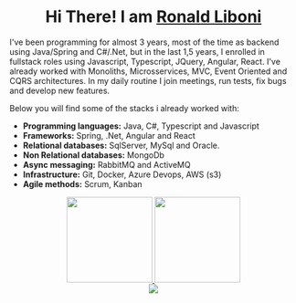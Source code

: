 <div>
  <h1 align="center">
    Hi There! I am 
    <a href="https://www.linkedin.com/in/ronald-liboni/">Ronald Liboni </a>
  </h1>
  
  <p>
    I've been programming for almost 3 years, most of the time as backend using Java/Spring and C#/.Net, but in the last 1,5 years, I enrolled in fullstack roles using Javascript, Typescript, JQuery, Angular, React. 
I've already worked with Monoliths, Microsservices, MVC, Event Oriented and CQRS architectures. 
In my daily routine I join meetings, run tests, fix bugs and develop new features. 

Below you will find some of the stacks i already worked with:

- **Programming languages:** Java, C#, Typescript and Javascript
- **Frameworks:** Spring, .Net, Angular and React
- **Relational databases:** SqlServer, MySql and Oracle. 
- **Non Relational databases:** MongoDb
- **Async messaging:** RabbitMQ and ActiveMQ
- **Infrastructure:** Git, Docker, Azure Devops, AWS (s3)
- **Agile methods:** Scrum, Kanban
  </p>
  
</div>

<div align="center">
  <a href="https://github.com/RonyLiboni">
    <img height="150em" src="https://github-readme-stats.vercel.app/api?username=RonyLiboni&count_private=true&include_all_commits=true&show_icons=true&theme=dracula&hide_border=false&show_owner=true"/>
    <img height="150em" src="https://github-readme-stats.vercel.app/api/top-langs/?username=RonyLiboni&theme=dracula&hide_border=false&&layout=compact"/>
  </a>
</div>

<div align="center">
  <a href="https://www.linkedin.com/in/ronald-liboni/" target="_blank"><img src="https://img.shields.io/badge/-LinkedIn-%230077B5?style=for-the-badge&logo=linkedin&logoColor=white" target="_blank"></a> 
</div>
